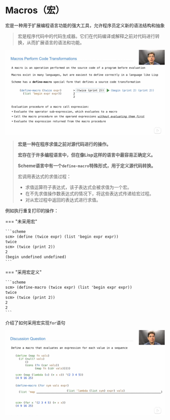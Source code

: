 # Macros（宏）

宏是一种用于扩展编程语言功能的强大工具，允许程序员定义新的语法结构和抽象

> 宏是程序代码中的代码生成器。它们在代码编译或解释之前对代码进行转换，从而扩展语言的语法和功能。

![](.\picture\27.01.png)

> **宏是一种在程序求值之前对源代码进行的操作。**
>
> **宏存在于许多编程语言中，但在像Lisp这样的语言中最容易正确定义。**
>
> **Scheme语言中有一个`define-macro`特殊形式，用于定义源代码转换。**
>
> 宏调用表达式的求值过程：
>
> - 求值运算符子表达式，该子表达式会被求值为一个宏。
> - 在不先求值操作数表达式的情况下，将这些表达式传递给宏过程。
> - 对从宏过程中返回的表达式进行求值。

例如执行重复打印的操作：

=== "未采用宏"

    ```scheme
    scm> (define (twice expr) (list 'begin expr expr))
    twice
    scm> (twice (print 2))
    2
    (begin undefined undefined)
    ```

=== "采用宏定义"

    ```scheme
    scm> (define-macro (twice expr) (list 'begin expr expr))
    twice
    scm> (twice (print 2))
    2
    2
    ```

介绍了如何采用宏实现`for`语句

![](.\picture\27.02.png)

